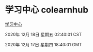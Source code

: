 # 学习中心 colearnhub
[学习中心](http://59.174.25.15:56308/colearnhub/)

2020年 12月 18日 星期五 02:40:01 CST

2020年 12月 17日 星期四 18:40:01 GMT
